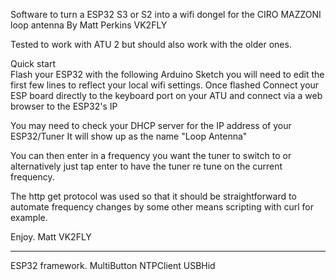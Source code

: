 
Software to turn a ESP32 S3 or S2 into a wifi dongel for the CIRO MAZZONI loop antenna
By Matt Perkins VK2FLY 

Tested to work with ATU 2 but should also work with the older ones. 

Quick start  
Flash your ESP32 with the following Arduino Sketch you will need to edit the first few 
lines to reflect your local wifi settings. Once flashed Connect your ESP board directly
to the keyboard port on your ATU and connect via a web browser to the ESP32's IP

You may need to check your DHCP server for the IP address of your ESP32/Tuner It will 
show up as the name "Loop Antenna" 

You can then enter in a frequency you want the tuner to switch to or alternatively just 
tap enter to have the tuner re tune on the current frequency. 

The http get protocol was used so that it should be straightforward to automate frequency 
changes by some other means scripting with curl for example. 

Enjoy. 
Matt
VK2FLY

---- 

ESP32 framework.
MultiButton
NTPClient
USBHid 

